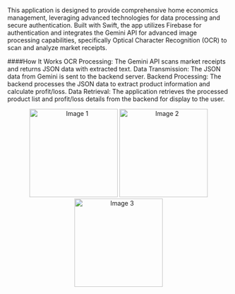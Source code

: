 This application is designed to provide comprehensive home economics management, leveraging advanced technologies for data processing and secure authentication. Built with Swift, the app utilizes Firebase for authentication and integrates the Gemini API for advanced image processing capabilities, specifically Optical Character Recognition (OCR) to scan and analyze market receipts.

####How It Works
OCR Processing: The Gemini API scans market receipts and returns JSON data with extracted text.
Data Transmission: The JSON data from Gemini is sent to the backend server.
Backend Processing: The backend processes the JSON data to extract product information and calculate profit/loss.
Data Retrieval: The application retrieves the processed product list and profit/loss details from the backend for display to the user.

<p align="center">
  <img src="https://github.com/user-attachments/assets/01eda218-d694-4c32-bff1-c7dcfe2dd6b7" alt="Image 1" width="200"/>
  <img src="https://github.com/user-attachments/assets/e561e9ed-3eaf-4055-bce4-3f62f9ef273f" alt="Image 2" width="200"/>
  <img src="https://github.com/user-attachments/assets/60abac56-0528-48b8-86d9-c3153fb4ca02" alt="Image 3" width="200"/>
</p>
